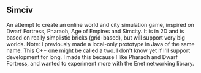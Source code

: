 Simciv
---------

An attempt to create an online world and city simulation game, inspired on Dwarf Fortress, Pharaoh, Age of Empires and Simcity.
It is in 2D and is based on really simplistic bricks (grid-based), but will support very big worlds.
Note: I previously made a local-only prototype in Java of the same name. This C++ one might be called a two.
I don't know yet if I'll support development for long. I made this because I like Pharaoh and Dwarf Fortress, and wanted to experiment more with the Enet networking library.

